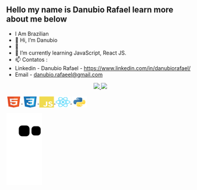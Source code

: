 ## Hello my name is Danubio Rafael learn more about me below

-  I Am Brazilian
- 👋 Hi, I’m Danubio
- 👀 
- 🌱 I’m currently learning JavaScript, React JS.
-  📫 Contatos :
- Linkedin - Danubio Rafael - https://www.linkedin.com/in/danubiorafael/
- Email - danubio.rafaeel@gmail.com

<div align="center">
  <a href="https://www.instagram.com/rafaelsoouza/">
  <img height="180em" src="https://github-readme-stats.vercel.app/api?username=DanubioRafa&show_icons=true&theme=aura&include_all_commits=true&count_private=true"/>
  <img height="180em" src="https://github-readme-stats.vercel.app/api/top-langs/?username=DanubioRafa&layout=compact&langs_count=7&theme=aura"/>
</div>

  <div style="display: inline_block"><br>
     <img align="center" alt="Rafa-HTML" height="30" width="40" src="https://raw.githubusercontent.com/devicons/devicon/master/icons/html5/html5-original.svg">
  <img align="center" alt="Rafa-CSS" height="30" width="40" src="https://raw.githubusercontent.com/devicons/devicon/master/icons/css3/css3-original.svg">
  <img align="center" alt="Rafa-Js" height="30" width="40" src="https://raw.githubusercontent.com/devicons/devicon/master/icons/javascript/javascript-plain.svg">
    <img align="center" alt="Rafa-Js" height="30" width="40" src="https://raw.githubusercontent.com/devicons/devicon/master/icons/react/react-original.svg">
    <img align="center" alt="Rafa-Js" height="30" width="40" src="https://raw.githubusercontent.com/devicons/devicon/master/icons/python/python-original.svg">
 
  ![Snake animation](https://github.com/rafaballerini/rafaballerini/blob/output/github-contribution-grid-snake.svg)

